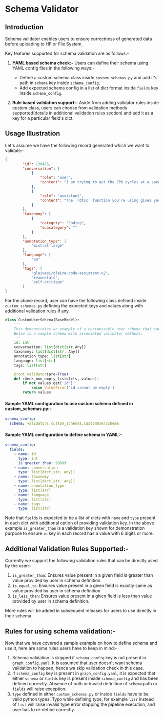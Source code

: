 # Schema Validator

## Introduction

Schema validator enables users to ensure correctness of generated data before uploading to HF or File System.


Key features supported for schema validation are as follows:- 

1. **YAML based schema check:-** Users can define their schema using YAML config files in the following ways:-
   - Define a custom schema class inside `custom_schemas.py` and add it's path in `schema` key inside `schema_config`.
   - Add expected schema config in a list of dict format inside `fields` key inside `schema_config`.
   
2. **Rule based validation support:-** Aside from adding validator rules inside custom class, users can choose from validation methods supported(details in additional validation rules section) and add it as a key for a particular field's dict.
   
## Usage Illustration

Let's assume we have the following record generated which we want to validate:- 

```json
{
        "id": 130426,
        "conversation": [
            {
                "role": "user",
                "content": "I am trying to get the CPU cycles at a specific point in my code."
            },
            {
                "role": "assistant",
                "content": "The `rdtsc` function you're using gives you the number of cycles since the CPU was last reset, which is not what you want in this case."
            }
        ],
        "taxonomy": [
            {
                "category": "Coding",
                "subcategory": ""
            }
        ],
        "annotation_type": [
            "mistral-large"
        ],
        "language": [
            "en"
        ],
        "tags": [
            "glaiveai/glaive-code-assistant-v2",
            "reannotate",
            "self-critique"
        ]
}
```
For the above record, user can have the following class defined inside `custom_schemas.py` defining the 
expected keys and values along with additional validation rules if any. 

```python
class CustomUserSchema(BaseModel):
    '''
    This demonstrates an example of a customizable user schema that can be modified or redefined by the end user.
    Below is a sample schema with associated validator methods.
    '''
    id: int
    conversation: list[dict[str,Any]]
    taxonomy: list[dict[str, Any]]
    annotation_type: list[str]
    language: list[str]
    tags: list[str]

    @root_validator(pre=True)
    def check_non_empty_lists(cls, values):
        if not values.get('id'):
            raise ValueError('id cannot be empty')
        return values
```
#### Sample YAML configuration to use custom schema defined in custom_schemas.py:-

```yaml
schema_config:
  schema: validators.custom_schemas.CustomUserSchema
```
#### Sample YAML configuration to define schema in YAML:-

```yaml
schema_config:
  fields:
    - name: id
      type: int
      is_greater_than: 99999
    - name: conversation
      type: list[dict[str, any]]
    - name: taxonomy
      type: list[dict[str, any]]
    - name: annotation_type
      type: list[str]
    - name: language
      type: list[str]
    - name: tags
      type: list[str]
```
Note that `fields` is expected to be a list of dicts with `name` and `type` present in each dict with additional option
of providing validation key. In the above example `is_greater_than` is a validation key shown for demonstration purpose 
to ensure `id` key in each record has a value with 6 digits or more. 

## Additional Validation Rules Supported:- 

Currently we support the following validation rules that can be directly used by the user:- 

1. `is_greater_than`: Ensures value present in a given field is greater than value provided by user in schema definition. 
2. `is_equal_to`: Ensures value present in a given field is exactly same as value provided by user in schema definition. 
3. `is_less_than`: Ensures value present in a given field is less than value provided by user in schema definition.

More rules will be added in subsequent releases for users to use directly in their schema. 

## Rules for using schema validation:- 

Now that we have covered a sample example on how to define schema and use it, here are some rules users have to keep in mind:- 

1. Schema validation is skipped if `schema_config` key is not present in `graph_config.yaml`. It is assumed that
   user doesn't want schema validation to happen, hence we skip validation check in this case. 
2. If `schema_config` key is present in `graph_config.yaml`, it is expected that either `schema` or `fields` key is present inside `schema_config` and has been defined correctly. Absence of both or invalid definition of `schema` path or `fields` will raise exception. 
3. `type` defined in either `custom_schemas.py` or inside `fields` have to be valid python types. Typo while defining type, for example `lisr` instead of `list` will raise invalid type error stopping the pipeline execution, and user has to re-define correctly. 